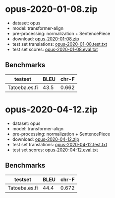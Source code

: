# opus-2020-01-08.zip

* dataset: opus
* model: transformer-align
* pre-processing: normalization + SentencePiece
* download: [opus-2020-01-08.zip](https://object.pouta.csc.fi/OPUS-MT-models/es-fi/opus-2020-01-08.zip)
* test set translations: [opus-2020-01-08.test.txt](https://object.pouta.csc.fi/OPUS-MT-models/es-fi/opus-2020-01-08.test.txt)
* test set scores: [opus-2020-01-08.eval.txt](https://object.pouta.csc.fi/OPUS-MT-models/es-fi/opus-2020-01-08.eval.txt)

## Benchmarks

| testset               | BLEU  | chr-F |
|-----------------------|-------|-------|
| Tatoeba.es.fi 	| 43.5 	| 0.662 |

# opus-2020-04-12.zip

* dataset: opus
* model: transformer-align
* pre-processing: normalization + SentencePiece
* download: [opus-2020-04-12.zip](https://object.pouta.csc.fi/OPUS-MT-models/es-fi/opus-2020-04-12.zip)
* test set translations: [opus-2020-04-12.test.txt](https://object.pouta.csc.fi/OPUS-MT-models/es-fi/opus-2020-04-12.test.txt)
* test set scores: [opus-2020-04-12.eval.txt](https://object.pouta.csc.fi/OPUS-MT-models/es-fi/opus-2020-04-12.eval.txt)

## Benchmarks

| testset               | BLEU  | chr-F |
|-----------------------|-------|-------|
| Tatoeba.es.fi 	| 44.4 	| 0.672 |

